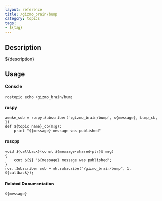 ```yaml
---
layout: reference
title: /gizmo_brain/bump
category: topics
tags: 
- ${tag}
---
```


## Description
${description}

## Usage
#### Console
```
rostopic echo /gizmo_brain/bump
```

#### rospy
```
awake_sub = rospy.Subscriber("/gizmo_brain/bump", ${message}, bump_cb, 1)
def ${topic name}_cb(msg):
    print "${message} message was published"
```

#### roscpp
```
void ${callback}(const ${message-shared-ptr}& msg)
{
    cout ${${ "${message} message was published";
}
ros::Subscriber sub = nh.subscribe("/gizmo_brain/bump", 1, ${callback});
```

#### Related Documentation
``${message}``
